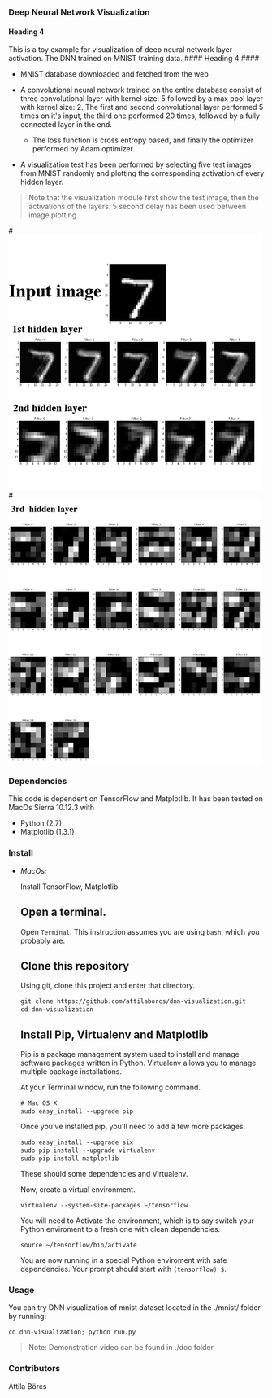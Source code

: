 ### Deep Neural Network Visualization

#### Heading 4 ####
This is a toy example for visualization of deep neural network layer
activation. The DNN trained on MNIST training data. #### Heading 4 ####


* MNIST database downloaded and fetched from the web

* A convolutional neural network trained on the entire database consist of
   three convolutional layer with kernel size: 5 followed by a max pool layer
   with kernel size: 2. The first and second convolutional layer performed 5
   times on it's input, the third one performed 20 times, followed by a fully
   connected layer in the end.
    * The loss function is cross entropy based, and
    finally the optimizer performed by Adam optimizer.

* A visualization test has been performed by selecting five test images
  from MNIST randomly and plotting the corresponding activation of every
  hidden layer.

>Note that the visualization module first show the test image, then the
activations of the layers. 5 second delay has been used between image
plotting.

#![Demonstration of an activation Visualization](./doc/vis.png)
#![Demonstration of an activation Visualization](./doc/vis2.png)


### Dependencies
This code is dependent on TensorFlow and Matplotlib.
It has been tested on MacOs Sierra 10.12.3 with
- Python (2.7)
- Matplotlib (1.3.1)

### Install
- *MacOs:*

    Install TensorFlow, Matplotlib

    ## Open a terminal.

    Open `Terminal`. This instruction assumes you are using `bash`, which you
    probably are.

    ## Clone this repository

    Using git, clone this project and enter that directory.

    ```
    git clone https://github.com/attilaborcs/dnn-visualization.git
    cd dnn-visualization
    ```

    ## Install Pip, Virtualenv and Matplotlib

    Pip is a package management system used to install and manage software
    packages written in Python.  Virtualenv allows you to manage multiple
    package installations.

    At your Terminal window, run the following command.
    ```
    # Mac OS X
    sudo easy_install --upgrade pip
    ```

    Once you've installed pip, you'll need to add a few more packages.

    ```
    sudo easy_install --upgrade six
    sudo pip install --upgrade virtualenv
    sudo pip install matplotlib
    ```

    These should some dependencies and Virtualenv.

    Now, create a virtual environment.

    ```
    virtualenv --system-site-packages ~/tensorflow
    ```
    You will need to Activate the environment, which is to say switch your
    Python enviroment to a fresh one with clean dependencies.

    ```
    source ~/tensorflow/bin/activate
    ```

    You are now running in a special Python enviroment with safe
    dependencies. Your prompt should start with `(tensorflow) $`.

### Usage
You can try DNN visualization of mnist dataset located in the ./mnist/ folder by running:
```
cd dnn-visualization; python run.py
```

> Note: Demonstration video can be found in ./doc folder  
### Contributors
Attila Börcs
